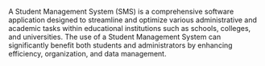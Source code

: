 A Student Management System (SMS) is a comprehensive software application designed to streamline and optimize various administrative and academic tasks within educational institutions such as schools, colleges, and universities.
The use of a Student Management System can significantly benefit both students and administrators by enhancing efficiency, organization, and data management. 

